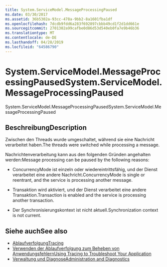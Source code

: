 ```yaml
---
title: System.ServiceModel.MessageProcessingPaused
ms.date: 03/30/2017
ms.assetid: 36b5302a-93cc-478a-9bb2-8a1601fba1df
ms.openlocfilehash: 7dcdb9fdd6a283f692897cbbb49cd1f2d1dd661e
ms.sourcegitcommit: 2701302a99cafbe0d86d53d540eb0fa7e9b46b36
ms.translationtype: MT
ms.contentlocale: de-DE
ms.lasthandoff: 04/28/2019
ms.locfileid: "64586790"
---
```

# <a name="systemservicemodelmessageprocessingpaused"></a><span data-ttu-id="72f73-102">System.ServiceModel.MessageProcessingPaused</span><span class="sxs-lookup"><span data-stu-id="72f73-102">System.ServiceModel.MessageProcessingPaused</span></span>
<span data-ttu-id="72f73-103">System.ServiceModel.MessageProcessingPaused</span><span class="sxs-lookup"><span data-stu-id="72f73-103">System.ServiceModel.MessageProcessingPaused</span></span>  
  
## <a name="description"></a><span data-ttu-id="72f73-104">Beschreibung</span><span class="sxs-lookup"><span data-stu-id="72f73-104">Description</span></span>  
 <span data-ttu-id="72f73-105">Zwischen den Threads wurde umgeschaltet, während sie eine Nachricht verarbeitet haben.</span><span class="sxs-lookup"><span data-stu-id="72f73-105">The threads were switched while processing a message.</span></span>  
  
 <span data-ttu-id="72f73-106">Nachrichtenverarbeitung kann aus den folgenden Gründen angehalten werden:</span><span class="sxs-lookup"><span data-stu-id="72f73-106">Message processing can be paused by the following reasons:</span></span>  
  
- <span data-ttu-id="72f73-107">ConcurrencyMode ist einzeln oder wiedereintrittsfähig, und der Dienst verarbeitet eine andere Nachricht.</span><span class="sxs-lookup"><span data-stu-id="72f73-107">ConcurrencyMode is single or reentrant, and the service is processing another message.</span></span>  
  
- <span data-ttu-id="72f73-108">Transaktion wird aktiviert, und der Dienst verarbeitet eine andere Transaktion.</span><span class="sxs-lookup"><span data-stu-id="72f73-108">Transaction is enabled and the service is processing another transaction.</span></span>  
  
- <span data-ttu-id="72f73-109">Der Synchronisierungskontext ist nicht aktuell.</span><span class="sxs-lookup"><span data-stu-id="72f73-109">Synchronization context is not current.</span></span>  
  
## <a name="see-also"></a><span data-ttu-id="72f73-110">Siehe auch</span><span class="sxs-lookup"><span data-stu-id="72f73-110">See also</span></span>

- [<span data-ttu-id="72f73-111">Ablaufverfolgung</span><span class="sxs-lookup"><span data-stu-id="72f73-111">Tracing</span></span>](../../../../../docs/framework/wcf/diagnostics/tracing/index.md)
- [<span data-ttu-id="72f73-112">Verwenden der Ablaufverfolgung zum Beheben von Anwendungsfehlern</span><span class="sxs-lookup"><span data-stu-id="72f73-112">Using Tracing to Troubleshoot Your Application</span></span>](../../../../../docs/framework/wcf/diagnostics/tracing/using-tracing-to-troubleshoot-your-application.md)
- [<span data-ttu-id="72f73-113">Verwaltung und Diagnose</span><span class="sxs-lookup"><span data-stu-id="72f73-113">Administration and Diagnostics</span></span>](../../../../../docs/framework/wcf/diagnostics/index.md)
